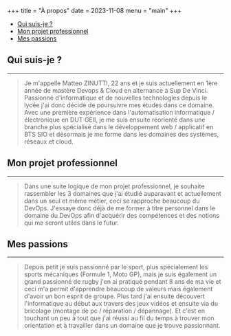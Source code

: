 +++
title = "À propos"
date = 2023-11-08
menu = "main"
+++

- [Qui suis-je ?](#qui-suis-je-)
- [Mon projet professionnel](#mon-projet-professionnel)
- [Mes passions](#mes-passions)

## Qui suis-je ?

---

>Je m'appelle Matteo ZINUTTI, 22 ans et je suis actuellement en 1ère année de mastère Devops & Cloud en alternance à Sup De Vinci. Passionné d'informatique et de nouvelles technologies depuis le lycée j'ai donc décidé de poursuivre mes études dans ce domaine. Avec une première expérience dans l'automatisation informatique / électronique en DUT GEII, je me suis ensuite réorienté dans une branche plus spécialisé dans le développement web / applicatif en BTS SIO et désormais je me forme dans les domaines des systèmes, réseaux et cloud.

## Mon projet professionnel

---

>Dans une suite logique de mon projet professionnel, je souhaite rassembler les 3 domaines que j'ai étudié auparavant et actuellement dans un seul et même métier, ceci se rapproche beaucoup du DevOps. J'essaye donc déjà de me former à titre personnel dans le domaine du DevOps afin d'acquérir des compétences et des notions qui me seront utiles dans le futur.

## Mes passions

---

>Depuis petit je suis passionné par le sport, plus spécialement les sports mécaniques (Formule 1, Moto GP), mais je suis également un grand passionné de rugby j'en ai pratiqué pendant 8 ans de ma vie et ceci m'a permit d'apprendre beaucoup de valeurs mais également d'avoir un bon esprit de groupe. Plus tard j'ai ensuite découvert l'informatique au début aux travers des jeux vidéos et ensuite via du bricolage (montage de pc / réparation / dépannage). Et c'est en touchant un peu à tout que j'ai réussi au fil du temps à trouver mon orientation et à travailler dans un domaine que je trouve passionnant.
